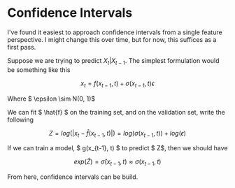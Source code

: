# Confidence Intervals

I've found it easiest to approach confidence intervals from a single feature perspective. I might change this over time, but for now, this suffices as a first pass. 

Suppose we are trying to predict $X_t | X_{t-1}$. The simplest formulation would be something like this

$$ x_t = f(x_{t-1}, t) + \sigma(x_{t - 1}, t)\epsilon $$

Where $ \epsilon \sim N(0, 1)$

We can fit $ \hat{f} $ on the training set, and on the validation set, write the following

$$  Z = log(|x_t - \hat{f}(x_{t-1}, t)|) = log(\sigma(x_{t-1}, t)) + log(\epsilon) $$

If we can train a model, $ g(x_{t-1}, t) $ to predict $ Z$, then we should have

$$ exp(\hat{Z}) = \hat{\sigma}(x_{t-1}, t) \approx \sigma(x_{t - 1}, t) $$

From here, confidence intervals can be build. 
